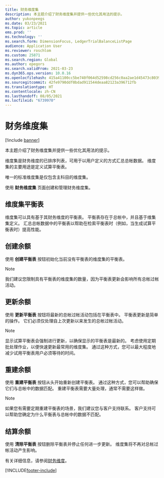 ```yaml
---
title: 财务维度集
description: 本主题介绍了财务维度集并提供一些优化其用法的提示。
author: yukonpeegs
ms.date: 03/23/2021
ms.topic: article
ems.prod: ''
ms.technology: ''
ms.search.form: DimensionFocus, LedgerTrialBalanceListPage
audience: Application User
ms.reviewer: roschlom
ms.custom: 25871
ms.search.region: Global
ms.author: epegors
ms.search.validFrom: 2021-03-23
ms.dyn365.ops.version: 10.0.16
ms.openlocfilehash: 415a41100cc5be740f064d52598cd256c0aa2ae1d45473c8039bdc6e22381b3c
ms.sourcegitcommit: 42fe9790ddf0bdad911544deaa82123a396712fb
ms.translationtype: HT
ms.contentlocale: zh-CN
ms.lasthandoff: 08/05/2021
ms.locfileid: "6739970"
---
```

# <a name="financial-dimension-sets"></a>财务维度集

[!include [banner](../includes/banner.md)]

本主题介绍了财务维度集并提供一些优化其用法的提示。

维度集是财务维度的已排序列表，可用于以用户定义的方式汇总总帐数据。 维度集的主要用途是定义试算平衡表。

唯一的标准维度集是仅包含主科目的维度集。

使用 **财务维度集** 页面创建和管理财务维度集。

## <a name="dimension-set-balances"></a>维度集平衡表

维度集可以具有基于其财务维度的平衡表。 平衡表存在于总帐中，并且基于维集集定义。 汇总总帐数据中的平衡表以帮助在检索平衡表时（例如，当生成试算平衡表时）提高性能。

## <a name="create-balances"></a>创建余额

使用 **创建平衡表** 按钮初始化当前没有平衡表的维度集的平衡表。

> [!NOTE]
> 我们建议您限制具有平衡表的维度集的数量，因为平衡表更新会影响所有总帐过帐活动。

## <a name="update-balances"></a>更新余额

使用 **更新平衡表** 按钮将最新的总帐过帐活动包括在平衡表中。 平衡表更新是简单的操作。 它们必须仅处理自上次更新以来发生的总帐过帐活动。

> [!NOTE]
> 显示试算平衡表会强制进行更新，以确保显示的平衡表是最新的。 考虑使用定期批处理作业，以便快速更新最常用的维度集。 通过这种方式，您可以最大程度地减少试用平衡表用户必须等待的时间。

## <a name="rebuild-balances"></a>重建余额

使用 **重建平衡表** 按钮从头开始重新创建平衡表。 通过这种方式，您可以帮助确保它们与总帐中的数据匹配。 重建平衡表需要大量处理，通常不需要这样做。

> [!NOTE]
> 如果您有需要定期重建平衡表的场景，我们建议您与客户支持联系。 客户支持可以帮助您确定为什么平衡表与总帐中的数据不匹配。

## <a name="clear-balances"></a>结算余额

使用 **清除平衡表** 按钮删除平衡表并停止任何进一步更新。 维度集将不再对总帐过帐活动产生影响。

有关详细信息，请参阅[财务维度](financial-dimensions.md)。

[!INCLUDE[footer-include](../../includes/footer-banner.md)]
